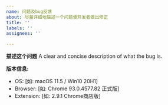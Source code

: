 ```yaml
---
name: 问题及bug反馈
about: 尽量详细地描述一个问题便开发者做出修正
title: ''
labels: ''
assignees: ''

---
```


**描述这个问题**
A clear and concise description of what the bug is.

**版本信息:**
 - OS: [如: macOS 11.5 / Win10 20H1]
 - Browser: [如: Chrome 93.0.4577.82 正式版]
 - Extension: [如: 2.9.1 Chrome商店版]
